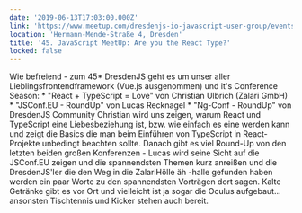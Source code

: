 ```yaml
---
date: '2019-06-13T17:03:00.000Z'
link: 'https://www.meetup.com/dresdenjs-io-javascript-user-group/events/261209950'
location: 'Hermann-Mende-Straße 4, Dresden'
title: '45. JavaScript MeetUp: Are you the React Type?'
locked: false
---
```

Wie befreiend - zum 45* DresdenJS geht es um unser aller Lieblingsfrontendframework (Vue.js ausgenommen) und it's Conference Season: * "React + TypeScript = Love" von Christian Ulbrich (Zalari GmbH) * "JSConf.EU - RoundUp" von Lucas Recknagel * "Ng-Conf - RoundUp" von DresdenJS Community Christian wird uns zeigen, warum React und TypeScript eine Liebesbeziehung ist, bzw. wie einfach es eine werden kann und zeigt die Basics die man beim Einführen von TypeScript in React-Projekte unbedingt beachten sollte. Danach gibt es viel Round-Up von den letzten beiden großen Konferenzen - Lucas wird seine Sicht auf die JSConf.EU zeigen und die spannendsten Themen kurz anreißen und die DresdenJS'ler die den Weg in die ZalariHölle äh -halle gefunden haben werden ein paar Worte zu den spannendsten Vorträgen dort sagen. Kalte Getränke gibt es vor Ort und vielleicht ist ja sogar die Oculus aufgebaut... ansonsten Tischtennis und Kicker stehen auch bereit.
